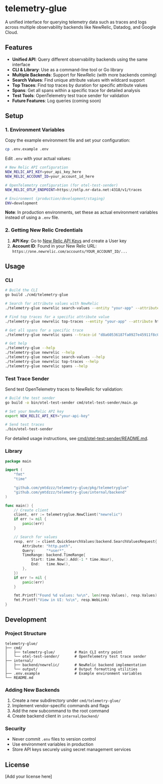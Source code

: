 # telemetry-glue

A unified interface for querying telemetry data such as traces and logs across multiple observability backends like NewRelic, Datadog, and Google Cloud.

## Features

- **Unified API**: Query different observability backends using the same interface
- **CLI & Library**: Use as a command-line tool or Go library
- **Multiple Backends**: Support for NewRelic (with more backends coming)
- **Search Values**: Find unique attribute values with wildcard support
- **Top Traces**: Find top traces by duration for specific attribute values
- **Spans**: Get all spans within a specific trace for detailed analysis
- **Test Tools**: OpenTelemetry test trace sender for validation
- **Future Features**: Log queries (coming soon)

## Setup

### 1. Environment Variables

Copy the example environment file and set your configuration:

```bash
cp .env.example .env
```

Edit `.env` with your actual values:

```bash
# New Relic API configuration
NEW_RELIC_API_KEY=your_api_key_here
NEW_RELIC_ACCOUNT_ID=your_account_id_here

# OpenTelemetry configuration (for otel-test-sender)
NEW_RELIC_OTLP_ENDPOINT=https://otlp.nr-data.net:4318/v1/traces

# Environment (production/development/staging)
ENV=development
```

**Note**: In production environments, set these as actual environment variables instead of using a `.env` file.

### 2. Getting New Relic Credentials

1. **API Key**: Go to [New Relic API Keys](https://one.newrelic.com/launcher/api-keys-ui.api-keys-launcher) and create a User key
2. **Account ID**: Found in your New Relic URL: `https://one.newrelic.com/accounts/YOUR_ACCOUNT_ID/...`

## Usage

### CLI

```bash
# Build the CLI
go build ./cmd/telemetry-glue

# Search for attribute values with NewRelic
./telemetry-glue newrelic search-values --entity "your-app" --attribute http.path --query "*user*" --since 1h

# Find top traces for a specific attribute value
./telemetry-glue newrelic top-traces --entity "your-app" --attribute http.path --value "/api/users" --since 1h

# Get all spans for a specific trace
./telemetry-glue newrelic spans --trace-id "d8a60536187fa0927e45911f8c0dd64b" --since 1h

# Get help
./telemetry-glue --help
./telemetry-glue newrelic --help
./telemetry-glue newrelic search-values --help
./telemetry-glue newrelic top-traces --help
./telemetry-glue newrelic spans --help
```

### Test Trace Sender

Send test OpenTelemetry traces to NewRelic for validation:

```bash
# Build the test sender
go build -o bin/otel-test-sender cmd/otel-test-sender/main.go

# Set your NewRelic API key
export NEW_RELIC_API_KEY="your-api-key"

# Send test traces
./bin/otel-test-sender
```

For detailed usage instructions, see [cmd/otel-test-sender/README.md](cmd/otel-test-sender/README.md).

### Library

```go
package main

import (
    "fmt"
    "time"

    "github.com/ymtdzzz/telemetry-glue/pkg/telemetryglue"
    "github.com/ymtdzzz/telemetry-glue/internal/backend"
)

func main() {
    // Create client
    client, err := telemetryglue.NewClient("newrelic")
    if err != nil {
        panic(err)
    }

    // Search for values
    resp, err := client.QuickSearchValues(backend.SearchValuesRequest{
        Attribute: "http.path",
        Query:     "*user*",
        TimeRange: backend.TimeRange{
            Start: time.Now().Add(-1 * time.Hour),
            End:   time.Now(),
        },
    })
    if err != nil {
        panic(err)
    }

    fmt.Printf("Found %d values: %v\n", len(resp.Values), resp.Values)
    fmt.Printf("View in UI: %s\n", resp.WebLink)
}
```

## Development

### Project Structure

```
telemetry-glue/
├── cmd/
│   ├── telemetry-glue/         # Main CLI entry point
│   └── otel-test-sender/       # OpenTelemetry test trace sender
├── internal/
│   ├── backend/newrelic/       # NewRelic backend implementation
│   └── output/                 # Output formatting utilities
├── .env.example                # Example environment variables
└── README.md
```

### Adding New Backends

1. Create a new subdirectory under `cmd/telemetry-glue/`
2. Implement vendor-specific commands and flags
3. Add the new subcommand to the root command
4. Create backend client in `internal/backend/`

### Security

- Never commit `.env` files to version control
- Use environment variables in production
- Store API keys securely using secret management services

## License

[Add your license here]
